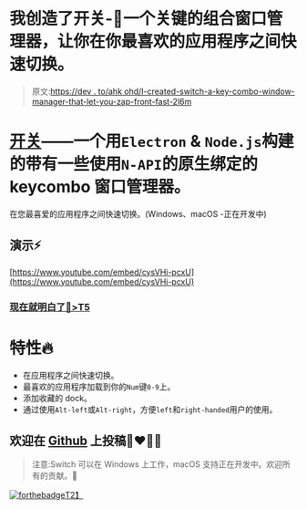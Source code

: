 # 我创造了开关-🦄一个关键的组合窗口管理器，让你在你最喜欢的应用程序之间快速切换。

> 原文:[https://dev . to/ahk ohd/I-created-switch-a-key-combo-window-manager-that-let-you-zap-front-fast-2l6m](https://dev.to/ahkohd/i-created-switch-a-key-combo-window-manager-that-lets-you-zap-between-your-favorite-apps-lightning-fast-2l6m)

# [](#switch-a-keycombo-window-manager-built-with-raw-electron-endraw-amp-raw-nodejs-endraw-with-some-native-bindings-using-raw-napi-endraw-)**[开关](https://ahkohd.github.io/switch-desktop/)**——一个用`Electron` & `Node.js`构建的带有一些使用`N-API`的原生绑定的 keycombo 窗口管理器。

在您最喜爱的应用程序之间快速切换。(Windows、macOS -正在开发中)

## [](#demo)演示⚡

[https://www.youtube.com/embed/cysVHi-pcxU](https://www.youtube.com/embed/cysVHi-pcxU)

### [](#get-it-now-gtgt)[现在就明白了🤞>T5](http://ahkohd.github.io/switch-desktop)

# [](#features)特性🔥

*   在应用程序之间快速切换。
*   最喜欢的应用程序加载到你的`Num`键`0-9`上。
*   添加收藏的 dock。
*   通过使用`Alt-left`或`Alt-right`，方便`left`和`right-handed`用户的使用。

## [](#feel-free-to-contribute-on-github)欢迎在 [Github](https://github.com/ahkohd/switch-desktop) 上投稿👨‍❤️‍💋‍👨

> 注意:Switch 可以在 Windows 上工作，macOS 支持正在开发中。欢迎所有的贡献。🙌

[![forthebadge](../Images/4d102ad4cfdee350bfe705b550d99823.png)T2】](https://forthebadge.com)